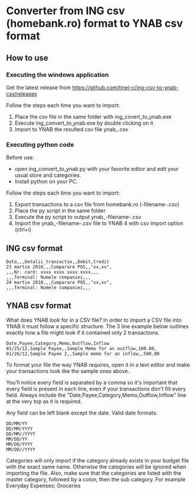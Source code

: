 # Converter from ING csv (homebank.ro) format to YNAB csv format

## How to use

### Executing the windows application
Get the latest release from https://github.com/tinel-c/ing-csv-to-ynab-csv/releases

Follow the steps each time you want to import:

1. Place the csv file in the same folder with ing_covert_to_ynab.exe
2. Execute ing_convert_to_ynab.exe by double clicking on it
3. Import to YNAB the resulted csv file ynab_.csv

### Executing python code
Before use:
* open ing_convert_to_ynab.py with your favorite editor and edit your usual store and categories.
* Install python on your PC.

Follow the steps each time you want to import:

1. Export transactions to a csv file from homebank.ro (-filename-.csv)
2. Place the py script in the same folder
3. Execute the py script to output ynab_-filename-.csv
4. Import the ynab_-filename-.csv file to YNAB 4 with csv import option (ctrl+i)

## ING csv format
```
Data,,,Detalii_tranzactie,,Debit,Credit
23 martie 2018,,,Cumparare POS,,"xx,xx",
,,,Nr. card: xxxx xxxx xxxx xxxx,,,
,,,Terminal: Numele companiei,,,
24 martie 2018,,,Cumparare POS,,"xx,xx",
,,,Terminal: Numele companiei,,,
```

## YNAB csv format
What does YNAB look for in a CSV file?
In order to import a CSV file into YNAB it must follow a specific structure. The 3 line example below outlines exactly how a file might look if it contained only 2 transactions.

```
Date,Payee,Category,Memo,Outflow,Inflow
01/25/12,Sample Payee,,Sample Memo for an outflow,100.00,
01/26/12,Sample Payee 2,,Sample memo for an inflow,,500.00
```

To format your file the way YNAB requires, open it in a text editor and make your transactions look like the sample ones above.

You'll notice every field is separated by a comma so it's important that every field is present in each line, even if your transactions don't fill every field. Always include the "Date,Payee,Category,Memo,Outflow,Inflow" line at the very top as it is required. 

Any field can be left blank except the date. Valid date formats:

```
DD/MM/YY
DD/MM/YYYY
DD/MM//YYYY
MM/DD/YY
MM/DD/YYYY
MM/DD//YYYY
```

Categories will only import if the category already exists in your budget file with the exact same name. Otherwise the categories will be ignored when importing the file.  Also, make sure that the categories are listed with the master category, followed by a colon, then the sub category.  For example Everyday Expenses: Groceries
